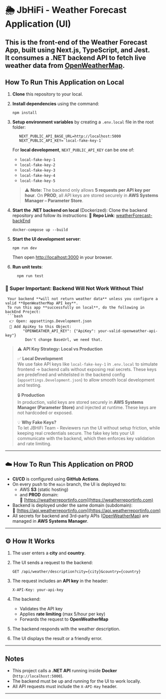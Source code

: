 # 🌦️ JbHiFi - Weather Forecast Application (UI)

This is the **front-end** of the **Weather Forecast App**, built using **Next.js**, **TypeScript**, and **Jest**.  
It consumes a **.NET backend API** to fetch live weather data from [OpenWeatherMap](https://openweathermap.org/).
---

## How To Run This Application on Local
1. **Clone** this repository to your local.
2. **Install dependencies** using the command:
    ```
    npm install
    ```

3. **Setup environment variables** by creating a `.env.local` file in the root folder:
    ```env
       NEXT_PUBLIC_API_BASE_URL=http://localhost:5000
       NEXT_PUBLIC_API_KEY=`local-fake-key-1`
    ```

    For **local development**, `NEXT_PUBLIC_API_KEY` can be one of:
    - `local-fake-key-1`
    - `local-fake-key-2`
    - `local-fake-key-3`
    - `local-fake-key-4`
    - `local-fake-key-5`
    > ⚠️ **Note:** The backend only allows **5 requests per API key per hour**.
    >  On **PROD**, all API keys are stored securely in **AWS Systems Manager – Parameter Store**.

4. **Start the .NET backend on local** (Dockerized):
   Clone the backend repository and follow its instructions:
   📁 **Repo Link**: [weatherForecast-backEnd](https://github.com/cheemajagdeep42/weatherForecast-backEnd)
    ```
    docker-compose up --build
    ```

5. **Start the UI development server**:
    ```
    npm run dev
    ```
    Then open [http://localhost:3000](http://localhost:3000) in your browser.


6. **Run unit tests**:
    ```
      npm run test
    ```


### 🚨 Super Important: Backend Will Not Work Without This!
     Your backend **will not return weather data** unless you configure a valid **OpenWeatherMap API key**.
     To run this app **successfully on local**, do the following in backEnd Project:
     ```bash
      👉 Open: appsettings.Development.json  
      🔑 Add ApiKey to this Object: 
            "OPENWEATHER_API_KEY": {"ApiKey": your-valid-openweather-api-key"}
             Don't change BaseUrl, we need that. 

> ⚠️ **API Key Strategy: Local vs Production**
>
> ✅ **Local Development**  
> We use fake API keys like `local-fake-key-1` in `.env.local` to simulate frontend → backend calls without exposing real secrets. These keys are predefined and whitelisted in the backend config (`appsettings.Development.json`) to allow smooth local development and testing.
>
> 🔒 **Production**  
> In production, valid keys are stored securely in **AWS Systems Manager (Parameter Store)** and injected at runtime. These keys are not hardcoded or exposed.
>
> 💡 **Why Fake Keys?**  
> To let JBHiFi Team - Reviewers run the UI without setup friction, while keeping real credentials secure. The fake key lets your UI communicate with the backend, which then enforces key validation and rate limiting.




---
## ☁️ How To Run This Application on PROD
  - **CI/CD** is configured using **GitHub Actions**.
  - On every push to the `main` branch, the UI is deployed to:
     - AWS **S3** (static hosting)
     - and **PROD** domain:  
     🔗 [https://weatherreportinfo.com](https://weatherreportinfo.com)
  - Backend is deployed under the same domain (subdomain):  
    🔗 [https://api.weatherreportinfo.com](https://api.weatherreportinfo.com)
  - All secrets for backend and 3rd-party APIs ([OpenWeatherMap](https://openweathermap.org)) are managed in **AWS Systems Manager**.
---

## ⚙️ How It Works
1. The user enters a **city** and **country**.
2. The UI sends a request to the backend:
    ```http
    GET /api/weather/description?city={city}&country={country}
    ```

3. The request includes an **API key** in the header:
    ```
    X-API-Key: your-api-key
    ```

4. The backend:
    - Validates the API key
    - Applies **rate limiting** (max 5/hour per key)
    - Forwards the request to **OpenWeatherMap**

5. The backend responds with the weather description.

6. The UI displays the result or a friendly error.
---



##  Notes
- This project calls a **.NET API** running inside **Docker** (`http://localhost:5000`).
- The backend must be up and running for the UI to work locally.
- All API requests must include the `X-API-Key` header.

---
